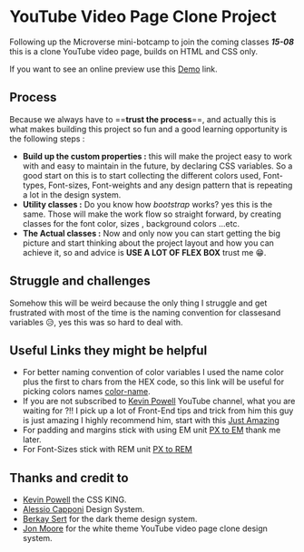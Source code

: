 # YouTube Video Page Clone Project

Following up the Microverse mini-botcamp to join the coming classes **_15-08_** this is a clone YouTube video page, builds on HTML and CSS only.

If you want to see an online preview use this [Demo](https://adel-gu.github.io/youtube-vido-page/) link.
## Process

Because we always have to ==**trust the process**==, and actually this is what makes building this project so fun and a good learning opportunity is the following steps :

- **Build up the custom properties :**  this will make the project easy to work with and easy to maintain in the future, by declaring CSS variables.
So a good start on this is to start collecting the different colors used, Font-types, Font-sizes, Font-weights and any design pattern that is repeating a lot in the design system.
- **Utility classes :** Do you know how _bootstrap_ works? yes this is the same.
Those will make the work flow so straight forward, by creating classes for the font color, sizes , background colors ...etc.
- **The Actual classes :** Now and only now you can start getting the big picture and start thinking about the project layout and how you can achieve it, so and advice is **USE A LOT OF FLEX BOX** trust me 😁.

## Struggle and challenges 
Somehow this will be weird because the only thing I struggle and get  frustrated with most of the time is the naming convention for classesand variables 😥, yes this was so hard to deal with.

## Useful Links they might be helpful
- For better naming convention of color variables I used the name color plus the first to chars from the HEX code, so this link will be useful for picking colors names  [color-name](https://www.color-name.com/).
- If you are not subscribed to [Kevin Powell](https://www.youtube.com/kepowob) YouTube channel, what you are waiting for ?!! I pick up a lot of Front-End tips and trick from him this guy is just amazing I highly recommend him, start with this [Just Amazing](https://www.youtube.com/watch?v=h3bTwCqX4ns)
- For padding and margins stick with using EM unit [PX to EM](https://www.w3schools.com/tags/ref_pxtoemconversion.asp) thank me later.
- For Font-Sizes stick with REM unit [PX to REM](https://nekocalc.com/px-to-rem-converter)

## Thanks and credit to

- [Kevin Powell](https://www.youtube.com/kepowob) the CSS KING.
- [Alessio Capponi](https://www.figma.com/@alessiocapponi) Design System.
- [Berkay Sert](https://www.figma.com/community/file/1039193156346432955) for the dark theme design system.
- [Jon Moore](https://www.figma.com/community/file/973755542437398956) for the white theme YouTube video page clone design system.
